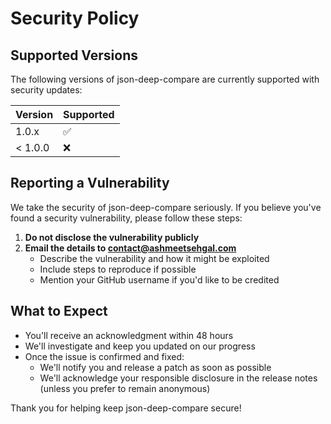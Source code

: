 # Security Policy

## Supported Versions

The following versions of json-deep-compare are currently supported with security updates:

| Version | Supported          |
| ------- | ------------------ |
| 1.0.x   | :white_check_mark: |
| < 1.0.0 | :x:                |

## Reporting a Vulnerability

We take the security of json-deep-compare seriously. If you believe you've found a security vulnerability, please follow these steps:

1. **Do not disclose the vulnerability publicly**
2. **Email the details to contact@ashmeetsehgal.com**
   - Describe the vulnerability and how it might be exploited
   - Include steps to reproduce if possible
   - Mention your GitHub username if you'd like to be credited

## What to Expect

- You'll receive an acknowledgment within 48 hours
- We'll investigate and keep you updated on our progress
- Once the issue is confirmed and fixed:
  - We'll notify you and release a patch as soon as possible
  - We'll acknowledge your responsible disclosure in the release notes (unless you prefer to remain anonymous)

Thank you for helping keep json-deep-compare secure!